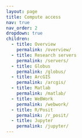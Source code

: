 ```yaml
---
layout: page
title: Compute access
nav: true
nav_order: 2
dropdown: true
children:
  - title: Overview
    permalink: /overview/
  - title: Research servers
    permalink: /servers/
  - title: Globus
    permalink: /globus/
  - title: ArcGIS
    permalink: /arcgis/
  - title: Matlab
    permalink: /matlab/
  - title: WeBWork
    permalink: /webwork/
  - title: R/Posit
    permalink: /r_posit/
  - title: Jupyter
    permalink: /jupyter/
---
```

